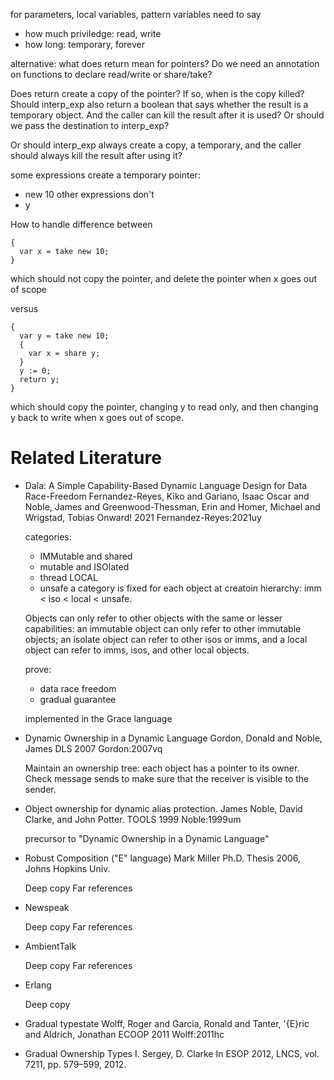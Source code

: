 

for parameters, local variables, pattern variables
need to say 
* how much priviledge: read, write
* how long: temporary, forever

alternative: what does return mean for pointers?
Do we need an annotation on functions to declare read/write or share/take?

Does return create a copy of the pointer?
If so, when is the copy killed?
Should interp_exp also return a boolean that says whether the result
is a temporary object. And the caller can kill the result after it is used?
Or should we pass the destination to interp_exp?

Or should interp_exp always create a copy, a temporary, and
the caller should always kill the result after using it?

some expressions create a temporary pointer:
* new 10
other expressions don't
* y

How to handle difference between

	{
	  var x = take new 10;
	}

which should not copy the pointer, 
and delete the pointer when x goes out of scope

versus

	{
	  var y = take new 10;
	  {
		var x = share y;
	  }
	  y := 0;
	  return y;
	}

which should copy the pointer, changing y to read only,
and then changing y back to write when x goes out of
scope.




# Related Literature


* Dala: A Simple Capability-Based Dynamic Language Design for Data Race-Freedom
  Fernandez-Reyes, Kiko and Gariano, Isaac Oscar and Noble, James
  and Greenwood-Thessman, Erin and Homer, Michael and Wrigstad, Tobias
  Onward! 2021
  Fernandez-Reyes:2021uy

  categories:
    * IMMutable and shared
	* mutable and ISOlated
	* thread LOCAL
	* unsafe
  a category is fixed for each object at creatoin
  hierarchy: imm < iso < local < unsafe.
  
    Objects can only refer to other objects with the same or lesser
    capabilities: an immutable object can only refer to other
    immutable objects; an isolate object can refer to other isos or
    imms, and a local object can refer to imms, isos, and other local
    objects.

  prove:
  * data race freedom
  * gradual guarantee 
  
  implemented in the Grace language

* Dynamic Ownership in a Dynamic Language
  Gordon, Donald and Noble, James
  DLS 2007
  Gordon:2007vq
  
  Maintain an ownership tree: each object has a pointer to its owner.
  Check message sends to make sure that the receiver is visible to
  the sender.

* Object ownership for dynamic alias protection. 
  James Noble, David Clarke, and John Potter. 
  TOOLS 1999
  Noble:1999um
  
  precursor to "Dynamic Ownership in a Dynamic Language"

* Robust Composition ("E" language)
  Mark Miller
  Ph.D. Thesis 2006, Johns Hopkins Univ.

  Deep copy
  Far references
 
* Newspeak

  Deep copy
  Far references
  
* AmbientTalk

  Deep copy
  Far references
  
* Erlang

  Deep copy

* Gradual typestate
  Wolff, Roger and Garcia, Ronald and Tanter, \'{E}ric and Aldrich, Jonathan
  ECOOP 2011
  Wolff:2011hc

* Gradual Ownership Types
  I. Sergey, D. Clarke In ESOP 2012, LNCS, vol. 7211, pp. 579–599, 2012.
  
